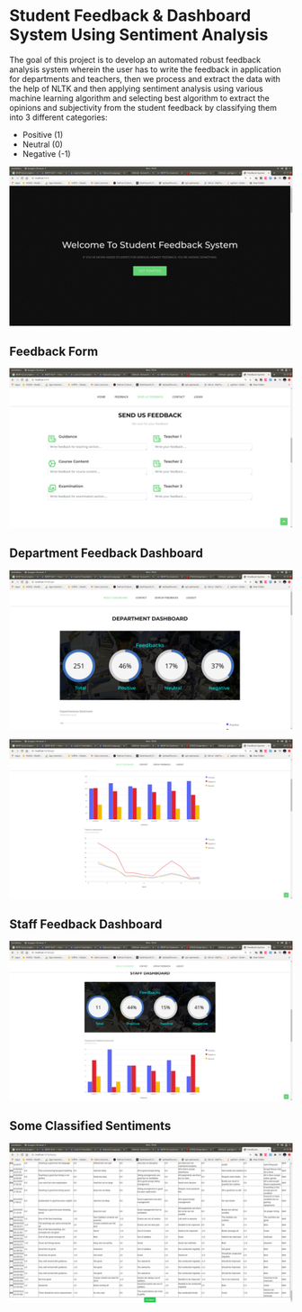 
# Student Feedback & Dashboard System Using Sentiment Analysis

The goal of this project is to develop an automated robust feedback analysis system wherein the user has to write the feedback in application for departments and teachers, then we process and extract the data with the help of NLTK and then applying sentiment analysis using various machine learning algorithm and selecting best algorithm to extract the opinions and subjectivity from the student feedback by classifying them into 3 different categories:

- Positive (1)
- Neutral (0)
- Negative (-1)

![](static/StudentScrn1.png)

## Feedback Form
![](static/StudentScrn2.png)

## Department Feedback Dashboard
![](static/StudentScrn3.png)

![](static/StudentScrn4.png)

## Staff Feedback Dashboard
![](static/StudentScrn15.png)

## Some Classified Sentiments
![](static/StudentScrn16.png)

